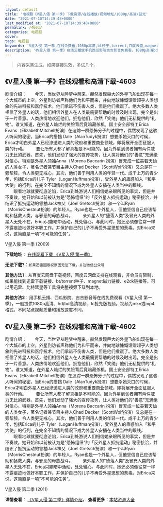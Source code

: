 ```yaml
---
layout: default
title: '电视剧《V星入侵 第一季》下载资源/在线播放/视频地址/1080p/高清/蓝光'
date: "2021-07-10T14:39:48+0800"
last_modified_at: "2021-07-10T14:39:48+0800"
permalink: /4603/
categories: 电视剧
cover:
tags: 电视剧
keywords: 'V星入侵 第一季,在线免费看,1080p高清,bt种子,torrent,百度云盘,magnet,磁力链,迅雷下载资源'
description: '《V星入侵 第一季》在线云播放手机西瓜影院吉吉影音免费看，1080p高清bd/hd未删减完整版和tc抢先枪版，mkv/mp4格式，附带bt/torrent种子、magnet/磁力链、百度云盘、网盘资源迅雷下载链接'
---
```


>内容采集生成，如果链接失效，多试几个。


## 《V星入侵 第一季》在线观看和高清下载-4603

剧情介绍：　　今天，当世界从睡梦中醒来，赫然发现巨大的外星飞船出现在每一个大城市的上空。外星到访者声称他们为和平而来，并向地球慷慨馈赠超乎人类想象的先进科技和医疗技术。他们承诺不伤害人类，但是他们撒谎了。绝大多数人类相信了外星人的话，他们相信外星人在人类最需要帮助的时候及时出现，完全是出于一片善意。人类热情地欢迎他们，拥抱他们，欣然「笑纳」他们无私提供的"礼物"。谁又知道，在外星人灿烂的笑脸背后竟暗藏杀机。国土安全部特工Erica Evans（ElizabethMitchell扮演）在追踪一群恐怖分子的过程中，偶然发现了这骇人听闻的秘密。当Erica的搭挡 Dale（AlanTudyk扮演）想要杀她灭口的时候，Erica才明白外星人已经渗透进人类的政府和重要商业领域，即将展开全面征服人类的行动。 　　要让所有人都了解真相是不可能的，因为外星到访者拥有两件威力无比的武器。首先，他们发动了强大的宣传攻势，让人类对他们的"善意"充满绝对信心。特别是外星人领袖Anna（Morena Baccarin 扮演）冒充成一位美若天仙的人类女子，著名记者兼节目主持人Chad Decker（ScottWolf扮演）又总是在一旁帮腔，令人类更无戒心。其次，他们善于利用人类的年轻一代。成千上万的青少年，包括Erica的儿子 Tyler（LoganHuffman扮演），受外星人的蛊惑加入「和平大使」的行列，在完全不知情的情况下成为外星人安插在人类当中的眼线。 　　眼看地球就要彻底沦陷，Erica到处游说人们相信她亲眼所见的事实，但是并不奏效。她开始和以前被认为是"恐怖组织"的「反外星人抵抗运动」秘密接洽，并结识了抵抗运动的领袖Jack神父（Joel Gretsch扮演）和一个叫Ryan（MorrisChestnut扮演）的年轻人。Ryan也是一个外星人，但他坚信自己应该帮助和拯救人类，与邪恶的母族战斗。 　　亲外星人的"堕落人类"及冒充人类的外星人无处不在，Erica只能暗中活动，处处留心。与此同时，她还必须像往常一样不露痕迹地做好本职工作，并保护自己的儿子不再受外星思想的荼毒。对Erica来说，这简直是一项"不可能的任务"。


V星入侵 第一季 (2009)

**下载地址**： [在线观看下载 《V星入侵 第一季》](https://www.btbtdy.me/btdy/dy2437.html) 


**无法下载?**：`如果迅雷因版权原因无法下载，关注微信公众号 `

**其他方法1**：从百度云网盘下载视频，百度云网盘支持在线观看，非会员有限制，如果能找到迅雷下载链接、bt/torrent种子、magnet磁力链接、e2dk链接等，可以用迅雷、比特彗星等工具将完整视频下载到本地。

**其他方法2**：用手机云播、西瓜影院、吉吉影音等在线免费观看《V星入侵 第一季》，一般提供1080p高清、hd/bd高清视频、tc抢先版视频，视频为mkv或mp4格式，不同站点视频质量和播放速度不同。


## 《V星入侵 第二季》在线观看和高清下载-4602

剧情介绍：　　今天，当世界从睡梦中醒来，赫然发现巨大的外星飞船出现在每一个大城市的上空。外星到访者声称他们为和平而来，并向地球慷慨馈赠超乎人类想象的先进科技和医疗技术。他们承诺不伤害人类，但是他们撒谎了。绝大多数人类相信了外星人的话，他们相信外星人在人类最需要帮助的时候及时出现，完全是出于一片善意。人类热情地欢迎他们，拥抱他们，欣然「笑纳」他们无私提供的"礼物"。谁又知道，在外星人灿烂的笑脸背后竟暗藏杀机。国土安全部特工Erica Evans（ElizabethMitchell扮演）在追踪一群恐怖分子的过程中，偶然发现了这骇人听闻的秘密。当Erica的搭挡 Dale（AlanTudyk扮演）想要杀她灭口的时候，Erica才明白外星人已经渗透进人类的政府和重要商业领域，即将展开全面征服人类的行动。 　　要让所有人都了解真相是不可能的，因为外星到访者拥有两件威力无比的武器。首先，他们发动了强大的宣传攻势，让人类对他们的"善意"充满绝对信心。特别是外星人领袖Anna（Morena Baccarin 扮演）冒充成一位美若天仙的人类女子，著名记者兼节目主持人Chad Decker（ScottWolf扮演）又总是在一旁帮腔，令人类更无戒心。其次，他们善于利用人类的年轻一代。成千上万的青少年，包括Erica的儿子 Tyler（LoganHuffman扮演），受外星人的蛊惑加入「和平大使」的行列，在完全不知情的情况下成为外星人安插在人类当中的眼线。 　　眼看地球就要彻底沦陷，Erica到处游说人们相信她亲眼所见的事实，但是并不奏效。她开始和以前被认为是"恐怖组织"的「反外星人抵抗运动」秘密接洽，并结识了抵抗运动的领袖Jack神父（Joel Gretsch扮演）和一个叫Ryan（MorrisChestnut扮演）的年轻人。Ryan也是一个外星人，但他坚信自己应该帮助和拯救人类，与邪恶的母族战斗。 　　亲外星人的"堕落人类"及冒充人类的外星人无处不在，Erica只能暗中活动，处处留心。与此同时，她还必须像往常一样不露痕迹地做好本职工作，并保护自己的儿子不再受外星思想的荼毒。对Erica来说，这简直是一项"不可能的任务"。


V星入侵 第二季 (2011)

**详情查看**： [《V星入侵 第二季》详情介绍](/movie/4602/)， **查看更多**：[本站资源大全](/movie/t/all/)

